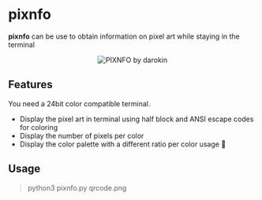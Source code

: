 # pixnfo

**pixnfo** can be use to obtain information on pixel art while staying in the terminal

<p align="center"><img src="http://darokin.info/github/imgs/pixnfo01.png" alt="PIXNFO by darokin"/></p>

## Features

You need a 24bit color compatible terminal.

 - Display the pixel art in terminal using half block and ANSI escape codes for coloring
 - Display the number of pixels per color
 - Display the color palette with a different ratio per color usage 🎨

## Usage 

 > python3 pixnfo.py qrcode.png


